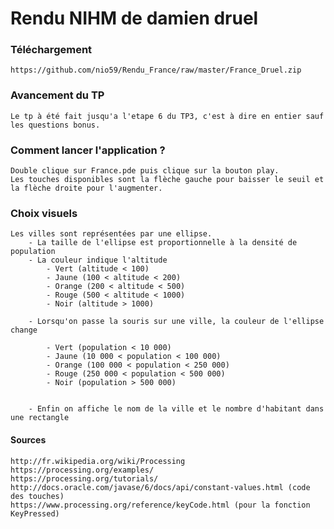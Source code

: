 # Rendu NIHM de damien druel

### Téléchargement 

	https://github.com/nio59/Rendu_France/raw/master/France_Druel.zip

### Avancement du TP

	Le tp à été fait jusqu'a l'etape 6 du TP3, c'est à dire en entier sauf les questions bonus.

### Comment lancer l'application ?

	Double clique sur France.pde puis clique sur la bouton play.
	Les touches disponibles sont la flèche gauche pour baisser le seuil et la flèche droite pour l'augmenter.

### Choix visuels


	Les villes sont représentées par une ellipse.
		- La taille de l'ellipse est proportionnelle à la densité de population
		- La couleur indique l'altitude
			- Vert (altitude < 100)
			- Jaune (100 < altitude < 200)
			- Orange (200 < altitude < 500)
			- Rouge (500 < altitude < 1000)
			- Noir (altitude > 1000)
			
		- Lorsqu'on passe la souris sur une ville, la couleur de l'ellipse change
			
			- Vert (population < 10 000)
			- Jaune (10 000 < population < 100 000)
			- Orange (100 000 < population < 250 000)
			- Rouge (250 000 < population < 500 000)
			- Noir (population > 500 000)
	

		- Enfin on affiche le nom de la ville et le nombre d'habitant dans une rectangle
		
#### Sources

	http://fr.wikipedia.org/wiki/Processing
	https://processing.org/examples/
	https://processing.org/tutorials/
	http://docs.oracle.com/javase/6/docs/api/constant-values.html (code des touches)
	https://www.processing.org/reference/keyCode.html (pour la fonction KeyPressed)
	

